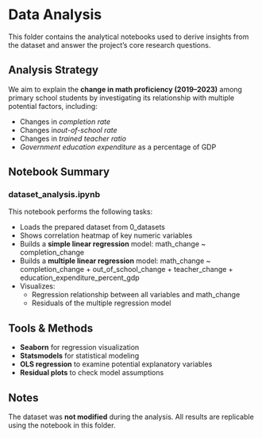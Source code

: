 # Data Analysis

This folder contains the analytical notebooks used to derive insights from the dataset and answer the project’s core research questions.

## Analysis Strategy

We aim to explain the **change in math proficiency (2019–2023)** among primary school students by investigating its relationship with multiple potential factors, including:

- Changes in *completion rate*
- Changes in*out-of-school rate*
- Changes in *trained teacher ratio*
- *Government education expenditure* as a percentage of GDP

## Notebook Summary

### dataset_analysis.ipynb

This notebook performs the following tasks:

- Loads the prepared dataset from 0_datasets
- Shows correlation heatmap of key numeric variables
- Builds a **simple linear regression** model:
math_change ~ completion_change
- Builds a **multiple linear regression** model:
math_change ~ completion_change + out_of_school_change + teacher_change + education_expenditure_percent_gdp
- Visualizes:
  - Regression relationship between all variables and math_change
  - Residuals of the multiple regression model

## Tools & Methods

- **Seaborn** for regression visualization
- **Statsmodels** for statistical modeling
- **OLS regression** to examine potential explanatory variables
- **Residual plots** to check model assumptions

## Notes

The dataset was **not modified** during the analysis.
All results are replicable using the notebook in this folder.
